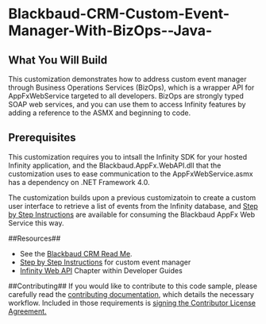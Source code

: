 Blackbaud-CRM-Custom-Event-Manager-With-BizOps--Java-
=====================================================

## What You Will Build ##

This customization demonstrates how to address custom event manager through Business Operations Services (BizOps), which is a wrapper API for AppFxWebService targeted to all developers. BizOps are strongly typed SOAP web services, and you can use them to access Infinity features by adding a reference to the ASMX and beginning to code.

## Prerequisites ##

This customization requires you to intsall the Infinity SDK for your hosted Infinity application, and the Blackbaud.AppFx.WebAPI.dll that the customization uses to ease communication to the AppFxWebService.asmx has a dependency on .NET Framework 4.0.

The customization builds upon a previous customizatoin to create a custom user interface to retrieve a list of events from the Infinity database, and [Step by Step Instructions](https://www.blackbaud.com/files/support/guides/infinitydevguide/infsdk-developer-help.htm#../Subsystems/inwebapi-developer-help/Content/InfinityWebAPI/coExampleConsumingTheBlackbaudAppFxWebServiceUsingANETWinFormsClient.htm) are available for consuming the Blackbaud AppFx Web Service this way.

##Resources##
* See the [Blackbaud CRM Read Me](https://github.com/blackbaud-community/Blackbaud-CRM/blob/master/README.md). 
* [Step by Step Instructions](https://www.blackbaud.com/files/support/guides/infinitydevguide/Subsystems/inwebapi-developer-help/inwebapi-developer-help.htm#Java/coCustomEventManagerWithBizOps.htm) for custom event manager
* [Infinity Web API](https://www.blackbaud.com/files/support/guides/infinitydevguide/infsdk-developer-help.htm#../Subsystems/inwebapi-developer-help/Content/InfinityWebAPI/WelcomeInfinityWebAPI.htm) Chapter within Developer Guides

##Contributing##
If you would like to contribute to this code sample, please carefully read the [contributing documentation](https://github.com/blackbaud-community/Blackbaud-CRM/blob/master/CONTRIBUTING.md), which details the necessary workflow. Included in those requirements is [signing the Contributor License Agreement.](http://developer.blackbaud.com/cla/)